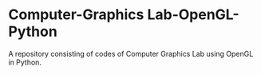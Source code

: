 # Computer-Graphics Lab-OpenGL-Python
A repository consisting of codes of Computer Graphics Lab using OpenGL in Python.
